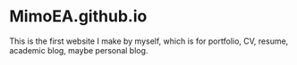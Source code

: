 # MimoEA.github.io
This is the first website I make by myself, which is for portfolio, CV, resume, academic blog, maybe personal blog.
